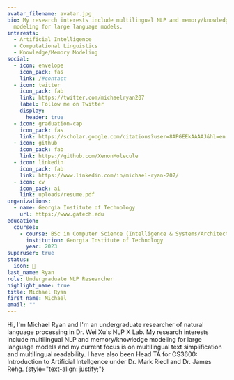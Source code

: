 ```yaml
---
avatar_filename: avatar.jpg
bio: My research interests include multilingual NLP and memory/knowledge
  modeling for large language models.
interests:
  - Artificial Intelligence
  - Computational Linguistics
  - Knowledge/Memory Modeling
social:
  - icon: envelope
    icon_pack: fas
    link: /#contact
  - icon: twitter
    icon_pack: fab
    link: https://twitter.com/michaelryan207
    label: Follow me on Twitter
    display:
      header: true
  - icon: graduation-cap
    icon_pack: fas
    link: https://scholar.google.com/citations?user=8APGEEkAAAAJ&hl=en
  - icon: github
    icon_pack: fab
    link: https://github.com/XenonMolecule
  - icon: linkedin
    icon_pack: fab
    link: https://www.linkedin.com/in/michael-ryan-207/
  - icon: cv
    icon_pack: ai
    link: uploads/resume.pdf
organizations:
  - name: Georgia Institute of Technology
    url: https://www.gatech.edu
education:
  courses:
    - course: BSc in Computer Science (Intelligence & Systems/Architecture)
      institution: Georgia Institute of Technology
      year: 2023
superuser: true
status:
  icon: 👾
last_name: Ryan
role: Undergraduate NLP Researcher
highlight_name: true
title: Michael Ryan
first_name: Michael
email: ""
---
```

Hi, I'm Michael Ryan and I'm an undergraduate researcher of natural language processing in Dr. Wei Xu's NLP X Lab. My research interests include multilingual NLP and memory/knowledge modeling for large language models and my current focus is on multilingual text simplification and multilingual readability.  I have also been Head TA for CS3600: Introduction to Artificial Intellgence under Dr. Mark Riedl and Dr. James Rehg.
{style="text-align: justify;"}